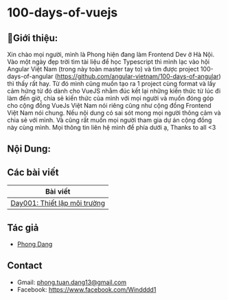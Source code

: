 # 100-days-of-vuejs
## 🚀Giới thiệu:
Xin chào mọi người, mình là Phong hiện đang làm Frontend Dev ở Hà Nội. Vào một ngày đẹp trời tìm tài liệu để học Typescript thì mình lạc vào hội Angular Việt Nam (trong này toàn master tay to) và tìm được project 100-days-of-angular (https://github.com/angular-vietnam/100-days-of-angular) thì thấy rất hay. Từ đó mình cũng muốn tạo ra 1 project cùng format và lấy cảm hứng từ đó dành cho VueJS nhằm đúc kết lại những kiến thức từ lúc đi làm đến giờ, chia sẻ kiến thức của mình với mọi người và muốn đóng góp cho cộng đồng VueJs Việt Nam nói riêng cũng như cộng đồng Frontend Việt Nam nói chung. Nếu nội dung có sai sót mong mọi người thông cảm và chia sẻ với mình. Và cũng rất muốn mọi người tham gia dự án cộng đồng này cùng mình. Mọi thông tin liên hệ mình để phía dưới ạ, Thanks to all <3

## Nội Dung:

## Các bài viết

| Bài viết                                                                       
| ------------------------------------------------------------------------------------------------------------------------------------------------- |
| [Day001: Thiết lập môi trường ]                                         |



## Tác giả

- [Phong Dang][windddd1]

[windddd1]: https://github.com/windddd1

## Contact

- Gmail: phong.tuan.dang13@gmail.com
- Facebook: https://www.facebook.com/Windddd1

[Day001: Thiết lập môi trường]:https://github.com/windddd1/100-days-of-vuejs/blob/main/Day001-%20Thi%E1%BA%BFt%20l%E1%BA%ADp%20m%C3%B4i%20tr%C6%B0%E1%BB%9Dng.md
